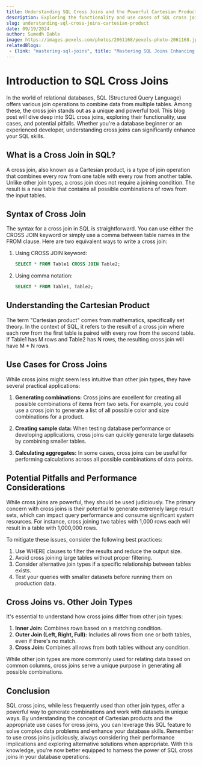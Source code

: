 ```yaml
---
title: Understanding SQL Cross Joins and the Powerful Cartesian Product
description: Exploring the functionality and use cases of SQL cross joins
slug: understanding-sql-cross-joins-cartesian-product
date: 09/19/2024
author: Sumedh Dable
image: https://images.pexels.com/photos/2061168/pexels-photo-2061168.jpeg?auto=compress&cs=tinysrgb&w=600
relatedBlogs:
 - {link: "mastering-sql-joins", title: "Mastering SQL Joins Enhancing Your Data Combination Skills"}
---
```


# Introduction to SQL Cross Joins

In the world of relational databases, SQL (Structured Query Language) offers various join operations to combine data from multiple tables. Among these, the cross join stands out as a unique and powerful tool. This blog post will dive deep into SQL cross joins, exploring their functionality, use cases, and potential pitfalls. Whether you're a database beginner or an experienced developer, understanding cross joins can significantly enhance your SQL skills.

## What is a Cross Join in SQL?

A cross join, also known as a Cartesian product, is a type of join operation that combines every row from one table with every row from another table. Unlike other join types, a cross join does not require a joining condition. The result is a new table that contains all possible combinations of rows from the input tables.

## Syntax of Cross Join

The syntax for a cross join in SQL is straightforward. You can use either the CROSS JOIN keyword or simply use a comma between table names in the FROM clause. Here are two equivalent ways to write a cross join:

1. Using CROSS JOIN keyword:
   ```sql
   SELECT * FROM Table1 CROSS JOIN Table2;
   ```

2. Using comma notation:
   ```sql
   SELECT * FROM Table1, Table2;
   ```

## Understanding the Cartesian Product

The term "Cartesian product" comes from mathematics, specifically set theory. In the context of SQL, it refers to the result of a cross join where each row from the first table is paired with every row from the second table. If Table1 has M rows and Table2 has N rows, the resulting cross join will have M * N rows.

## Use Cases for Cross Joins

While cross joins might seem less intuitive than other join types, they have several practical applications:

1. **Generating combinations:** Cross joins are excellent for creating all possible combinations of items from two sets. For example, you could use a cross join to generate a list of all possible color and size combinations for a product.

2. **Creating sample data:** When testing database performance or developing applications, cross joins can quickly generate large datasets by combining smaller tables.

3. **Calculating aggregates:** In some cases, cross joins can be useful for performing calculations across all possible combinations of data points.

## Potential Pitfalls and Performance Considerations

While cross joins are powerful, they should be used judiciously. The primary concern with cross joins is their potential to generate extremely large result sets, which can impact query performance and consume significant system resources. For instance, cross joining two tables with 1,000 rows each will result in a table with 1,000,000 rows.

To mitigate these issues, consider the following best practices:

1. Use WHERE clauses to filter the results and reduce the output size.
2. Avoid cross joining large tables without proper filtering.
3. Consider alternative join types if a specific relationship between tables exists.
4. Test your queries with smaller datasets before running them on production data.

## Cross Joins vs. Other Join Types

It's essential to understand how cross joins differ from other join types:

1. **Inner Join:** Combines rows based on a matching condition.
2. **Outer Join (Left, Right, Full):** Includes all rows from one or both tables, even if there's no match.
3. **Cross Join:** Combines all rows from both tables without any condition.

While other join types are more commonly used for relating data based on common columns, cross joins serve a unique purpose in generating all possible combinations.

## Conclusion

SQL cross joins, while less frequently used than other join types, offer a powerful way to generate combinations and work with datasets in unique ways. By understanding the concept of Cartesian products and the appropriate use cases for cross joins, you can leverage this SQL feature to solve complex data problems and enhance your database skills. Remember to use cross joins judiciously, always considering their performance implications and exploring alternative solutions when appropriate. With this knowledge, you're now better equipped to harness the power of SQL cross joins in your database operations.
